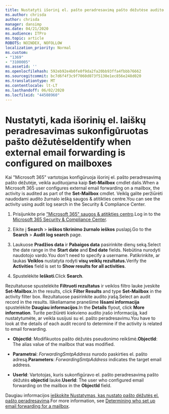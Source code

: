 ```yaml
---
title: Nustatyti išorinį el. pašto peradresavimą pašto dėžutėse audito žurnaluose
ms.author: chrisda
author: chrisda
manager: dansimp
ms.date: 04/21/2020
ms.audience: ITPro
ms.topic: article
ROBOTS: NOINDEX, NOFOLLOW
localization_priority: Normal
ms.custom:
- "1369"
- "3100005"
ms.assetid: ''
ms.openlocfilehash: 592eb92e4b0fe0f9da2fa20bb93ffa4fbbb76662
ms.sourcegitcommit: bc7d6f4f3c9f7060d073f5130e1ec856e248d020
ms.translationtype: MT
ms.contentlocale: lt-LT
ms.lasthandoff: 06/02/2020
ms.locfileid: "44508960"
---
```

# <a name="identify-when-external-email-forwarding-is-configured-on-mailboxes"></a><span data-ttu-id="45231-102">Nustatyti, kada išorinių el. laiškų peradresavimas sukonfigūruotas pašto dėžutėse</span><span class="sxs-lookup"><span data-stu-id="45231-102">Identify when external email forwarding is configured on mailboxes</span></span>

<span data-ttu-id="45231-103">Kai "Microsoft 365" vartotojas konfigūruoja išorinį el. pašto peradresavimą pašto dėžutėje, veikla audituojama kaip **Set-Mailbox** cmdlet dalis.</span><span class="sxs-lookup"><span data-stu-id="45231-103">When a Microsoft 365 user configures external email forwarding on a mailbox, the activity is audited as part of the **Set-Mailbox** cmdlet.</span></span> <span data-ttu-id="45231-104">Veiklą galite peržiūrėti naudodami audito žurnalo iešką saugos & atitikties centre.</span><span class="sxs-lookup"><span data-stu-id="45231-104">You can see the activity using audit log search in the Security & Compliance Center.</span></span>

1. <span data-ttu-id="45231-105">Prisijunkite prie ["Microsoft 365" saugos & atitikties centro](https://protection.office.com/).</span><span class="sxs-lookup"><span data-stu-id="45231-105">Log in to the [Microsoft 365 Security & Compliance Center](https://protection.office.com/).</span></span>

2. <span data-ttu-id="45231-106">Eikite į **Search**  >  **ieškos tikrinimo žurnalo ieškos** puslapį.</span><span class="sxs-lookup"><span data-stu-id="45231-106">Go to the **Search** > **Audit log search** page.</span></span>

3. <span data-ttu-id="45231-107">Laukuose **Pradžios data** ir **Pabaigos data** pasirinkite dienų seką.</span><span class="sxs-lookup"><span data-stu-id="45231-107">Select the date range in the **Start date** and **End date** fields.</span></span> <span data-ttu-id="45231-108">Nebūtina nurodyti naudotojo vardo.</span><span class="sxs-lookup"><span data-stu-id="45231-108">You don't need to specify a username.</span></span> <span data-ttu-id="45231-109">Patikrinkite, ar laukas **Veiklos** nustatyta rodyti **visų veiklų rezultatus.**</span><span class="sxs-lookup"><span data-stu-id="45231-109">Verify the **Activities** field is set to **Show results for all activities**.</span></span>

4. <span data-ttu-id="45231-110">Spustelėkite **Ieškoti**.</span><span class="sxs-lookup"><span data-stu-id="45231-110">Click **Search**.</span></span>

<span data-ttu-id="45231-111">Rezultatuose spustelėkite **Filtruoti rezultatus** ir veiklos filtro lauke įveskite **Set-Mailbox.**</span><span class="sxs-lookup"><span data-stu-id="45231-111">In the results, click **Filter Results** and type **Set-Mailbox** in the activity filter box.</span></span> <span data-ttu-id="45231-112">Rezultatuose pasirinkite audito įrašą.</span><span class="sxs-lookup"><span data-stu-id="45231-112">Select an audit record in the results.</span></span> <span data-ttu-id="45231-113">Iškeliamame pranešime **Išsami informacija** spustelėkite **Daugiau informacijos**.</span><span class="sxs-lookup"><span data-stu-id="45231-113">In the **Details** flyout, click **More information**.</span></span> <span data-ttu-id="45231-114">Turite peržiūrėti kiekvieno audito įrašo informaciją, kad nustatytumėte, ar veikla susijusi su el. pašto peradresavimu.</span><span class="sxs-lookup"><span data-stu-id="45231-114">You have to look at the details of each audit record to determine if the activity is related to email forwarding.</span></span>

- <span data-ttu-id="45231-115">**ObjectId**: Modifikuotos pašto dėžutės pseudonimo reikšmė.</span><span class="sxs-lookup"><span data-stu-id="45231-115">**ObjectId**: The alias value of the mailbox that was modified.</span></span>

- <span data-ttu-id="45231-116">**Parametrai**: _ForwardingSmtpAddress_ nurodo paskirties el. pašto adresą.</span><span class="sxs-lookup"><span data-stu-id="45231-116">**Parameters**: _ForwardingSmtpAddress_ indicates the target email address.</span></span>

- <span data-ttu-id="45231-117">**UserId**: Vartotojas, kuris sukonfigūravo el. pašto peradresavimą pašto dėžutės **objectid** lauke.</span><span class="sxs-lookup"><span data-stu-id="45231-117">**UserId**: The user who configured email forwarding on the mailbox in the **ObjectId** field.</span></span>

<span data-ttu-id="45231-118">Daugiau informacijos [ieškokite Nustatymas, kas nustato pašto dėžutės el. pašto peradresavimą](https://docs.microsoft.com/microsoft-365/compliance/auditing-troubleshooting-scenarios#determine-who-set-up-email-forwarding-for-a-mailbox).</span><span class="sxs-lookup"><span data-stu-id="45231-118">For more information, see [Determining who set up email forwarding for a mailbox](https://docs.microsoft.com/microsoft-365/compliance/auditing-troubleshooting-scenarios#determine-who-set-up-email-forwarding-for-a-mailbox).</span></span>
